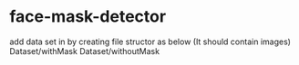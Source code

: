 # face-mask-detector
add data set in  by creating file structor as below (It should contain images)
Dataset/withMask 
Dataset/withoutMask
